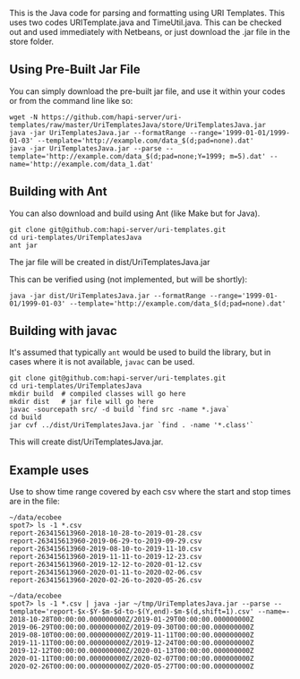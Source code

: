 This is the Java code for parsing and formatting using URI Templates.  This uses two codes URITemplate.java and TimeUtil.java. This can be checked out and used immediately with Netbeans, or just download the .jar file in the store folder. 

## Using Pre-Built Jar File
You can simply download the pre-built jar file, and use it within your codes or from the command line like so:
~~~~~
wget -N https://github.com/hapi-server/uri-templates/raw/master/UriTemplatesJava/store/UriTemplatesJava.jar
java -jar UriTemplatesJava.jar --formatRange --range='1999-01-01/1999-01-03' --template='http://example.com/data_$(d;pad=none).dat'
java -jar UriTemplatesJava.jar --parse --template='http://example.com/data_$(d;pad=none;Y=1999; m=5).dat' --name='http://example.com/data_1.dat'
~~~~~

## Building with Ant

You can also download and build using Ant (like Make but for Java).  

~~~~~
git clone git@github.com:hapi-server/uri-templates.git
cd uri-templates/UriTemplatesJava
ant jar
~~~~~
The jar file will be created in dist/UriTemplatesJava.jar

This can be verified using (not implemented, but will be shortly):

~~~~~
java -jar dist/UriTemplatesJava.jar --formatRange --range='1999-01-01/1999-01-03' --template='http://example.com/data_$(d;pad=none).dat'
~~~~~

## Building with javac

It's assumed that typically `ant` would be used to build the library, but in cases where it is not available, `javac` can be used.
~~~~~
git clone git@github.com:hapi-server/uri-templates.git
cd uri-templates/UriTemplatesJava
mkdir build  # compiled classes will go here
mkdir dist   # jar file will go here
javac -sourcepath src/ -d build `find src -name *.java`
cd build
jar cvf ../dist/UriTemplatesJava.jar `find . -name '*.class'`
~~~~~
This will create dist/UriTemplatesJava.jar.

## Example uses
Use to show time range covered by each csv where the start and stop times are in the file:
~~~~~
~/data/ecobee
spot7> ls -1 *.csv
report-263415613960-2018-10-28-to-2019-01-28.csv
report-263415613960-2019-06-29-to-2019-09-29.csv
report-263415613960-2019-08-10-to-2019-11-10.csv
report-263415613960-2019-11-11-to-2019-12-23.csv
report-263415613960-2019-12-12-to-2020-01-12.csv
report-263415613960-2020-01-11-to-2020-02-06.csv
report-263415613960-2020-02-26-to-2020-05-26.csv

~/data/ecobee
spot7> ls -1 *.csv | java -jar ~/tmp/UriTemplatesJava.jar --parse --template='report-$x-$Y-$m-$d-to-$(Y,end)-$m-$(d,shift=1).csv' --name=-
2018-10-28T00:00:00.000000000Z/2019-01-29T00:00:00.000000000Z
2019-06-29T00:00:00.000000000Z/2019-09-30T00:00:00.000000000Z
2019-08-10T00:00:00.000000000Z/2019-11-11T00:00:00.000000000Z
2019-11-11T00:00:00.000000000Z/2019-12-24T00:00:00.000000000Z
2019-12-12T00:00:00.000000000Z/2020-01-13T00:00:00.000000000Z
2020-01-11T00:00:00.000000000Z/2020-02-07T00:00:00.000000000Z
2020-02-26T00:00:00.000000000Z/2020-05-27T00:00:00.000000000Z

~~~~~

